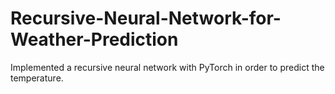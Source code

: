 # Recursive-Neural-Network-for-Weather-Prediction
Implemented a recursive neural network with PyTorch in order to predict the temperature.
